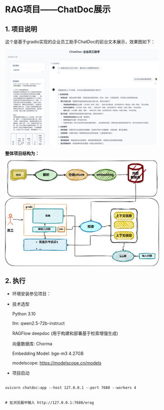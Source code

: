# RAG项目——ChatDoc展示

## 1. 项目说明

这个是基于gradio实现的企业员工助手ChatDoc的前台文本展示，效果图如下：

![](./assets/demo.png)



**整体项目结构为：**

![](./assets/arch2.png)

## 2. 执行

- 环境安装参见项目：


- 技术选型
        
    Python 3.10

    llm: qwen2.5-72b-instruct

    RAGFlow deepdoc (用于构建和部署基于检索增强生成)

    向量数据库: Chorma
    
    Embedding Model: bge-m3 4.27GB

    modelscope: https://modelscope.cn/models
    

- 项目启动

``` shell

uvicorn chatdoc:app --host 127.0.0.1 --port 7680 --workers 4


# 在浏览器中输入 http://127.0.0.1:7680/erag
```
